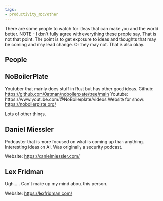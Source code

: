 ```yaml
---
tags:
- productivity_moc/other
---
```

There are some people to watch for ideas that can make you and the world better. NOTE - I don't fully agree with everything these people say. That is not that point. The point is to get exposure to ideas and thoughts that may be coming and may lead change. Or they may not. That is also okay.

## People

## NoBoilerPlate
Youtuber that mainly does stuff in Rust but has other good ideas.
Github: https://github.com/0atman/noboilerplate/tree/main
Youtube: https://www.youtube.com/@NoBoilerplate/videos
Website for show: https://noboilerplate.org/

Lots of other things. 

## Daniel Miessler
Podcaster that is more focused on what is coming up than anything. Interesting ideas on AI. Was originally a security podcast.

Website: https://danielmiessler.com/


## Lex Fridman

Ugh..... Can't make up my mind about this person.

Website: https://lexfridman.com/